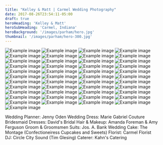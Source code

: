 ```yaml
---
title: "Kelley & Matt | Carmel Wedding Photography"
date: 2017-08-26T23:54:11-05:00
draft: true
heroHeading: 'Kelley & Matt'
heroSubHeading: 'Carmel, Indiana'
heroBackground: '/images/parham/hero.jpg'
thumbnail: '/images/parham/hero-300.jpg'
---
```



![Example image](/images/parham/parham1.jpg)
![Example image](/images/parham/parham2.jpg)
![Example image](/images/parham/parham3.jpg)
![Example image](/images/parham/parham4.jpg)
![Example image](/images/parham/parham5.jpg)
![Example image](/images/parham/parham6.jpg)
![Example image](/images/parham/parham7.jpg)
![Example image](/images/parham/parham8.jpg)
![Example image](/images/parham/parham9.jpg)
![Example image](/images/parham/parham10.jpg)
![Example image](/images/parham/parham11.jpg)
![Example image](/images/parham/parham12.jpg)
![Example image](/images/parham/parham13.jpg)
![Example image](/images/parham/parham14.jpg)
![Example image](/images/parham/parham15.jpg)
![Example image](/images/parham/parham16.jpg)
![Example image](/images/parham/parham17.jpg)
![Example image](/images/parham/parham18.jpg)
![Example image](/images/parham/parham19.jpg)
![Example image](/images/parham/parham20.jpg)
![Example image](/images/parham/parham21.jpg)
![Example image](/images/parham/parham22.jpg)
![Example image](/images/parham/parham23.jpg)
![Example image](/images/parham/parham24.jpg)
![Example image](/images/parham/parham25.jpg)
![Example image](/images/parham/parham26.jpg)
![Example image](/images/parham/parham27.jpg)
![Example image](/images/parham/parham28.jpg)
![Example image](/images/parham/parham29.jpg)
![Example image](/images/parham/parham30.jpg)
![Example image](/images/parham/parham31.jpg)
![Example image](/images/parham/parham32.jpg)
![Example image](/images/parham/parham33.jpg)
![Example image](/images/parham/parham34.jpg)
![Example image](/images/parham/parham35.jpg)
![Example image](/images/parham/parham36.jpg)
![Example image](/images/parham/parham37.jpg)
![Example image](/images/parham/parham38.jpg)
![Example image](/images/parham/parham39.jpg)
![Example image](/images/parham/parham40.jpg)
![Example image](/images/parham/parham41.jpg)
![Example image](/images/parham/parham42.jpg)
![Example image](/images/parham/parham43.jpg)
![Example image](/images/parham/parham44.jpg)
![Example image](/images/parham/parham45.jpg)

Wedding Planner: Jenny Oden
Wedding Dress: Marie Gabriel Couture
Bridesmaid Dresses: David's Bridal
Hair & Makeup: Amanda Foreman & Amy Ferguson
Groom & Groomsmen Suits: Jos. A. Bank
Wedding Cake: The Montage (Confectioneiress Cupcakes and Sweets)
Florist: Carmel Florist
DJ: Circle City Sound (Tim Glesing)
Caterer: Kahn's Catering